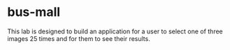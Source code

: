 # bus-mall

This lab is designed to build an application for a user to select one of three images 25 times and for them to see their results. 